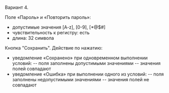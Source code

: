 Вариант 4. 

Поле «Пароль» и «Повторить пароль»:
- допустимые значения [A-z], [0-9], [*@$#]
- чувствительность к регистру: есть
- длина: 32 символа

Кнопка "Сохранить". Действие по нажатию: 
- уведомление «Сохранено» при одновременном выполнении условий:
-- поля заполнены допустимыми значениями
-- значения полей совпадают
- уведомление «Ошибка» при выполнении одного из условий:
-- поля заполнены недопустимыми значениями
-- значения полей не совпадают
